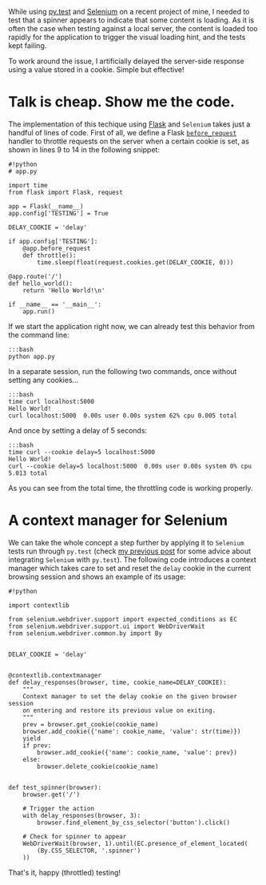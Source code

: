 <!-- 
.. title: Throttling requests using Flask and Selenium
.. slug: throttling-requests-using-flask-and-selenium
.. date: 05/12/2014 03:56:44 PM UTC
.. tags: selenium, Flask, testing, python
.. link: 
.. description: 
.. type: text
-->

While using [py.test](http://pytest.org/) and
[Selenium](http://docs.seleniumhq.org/) on a recent project of mine, I needed
to test that a spinner appears to indicate that some content is loading.
As it is often the case when testing against a local server, the content is
loaded too rapidly for the application to trigger the visual loading hint, and
the tests kept failing.

To work around the issue, I artificially delayed the server-side response using
a value stored in a cookie. Simple but effective!


Talk is cheap. Show me the code.
================================

The implementation of this techique using [Flask](http://flask.pocoo.org/) and
`Selenium` takes just a handful of lines of code.
First of all, we define a Flask
[`before_request`](http://flask.pocoo.org/docs/api/#flask.Flask.before_request)
handler to throttle requests on the server when a certain cookie is set, as
shown in lines 9 to 14 in the following snippet:

    #!python
    # app.py

    import time
    from flask import Flask, request

    app = Flask(__name__)
    app.config['TESTING'] = True

    DELAY_COOKIE = 'delay'

    if app.config['TESTING']:
        @app.before_request
        def throttle():
            time.sleep(float(request.cookies.get(DELAY_COOKIE, 0)))

    @app.route('/')
    def hello_world():
        return 'Hello World!\n'

    if __name__ == '__main__':
        app.run()

If we start the application right now, we can already test this behavior
from the command line:

    :::bash
    python app.py

In a separate session, run the following two commands, once without setting
any cookies...

    :::bash
    time curl localhost:5000
    Hello World!
    curl localhost:5000  0.00s user 0.00s system 62% cpu 0.005 total

And once by setting a delay of 5 seconds:

    :::bash
    time curl --cookie delay=5 localhost:5000
    Hello World!
    curl --cookie delay=5 localhost:5000  0.00s user 0.00s system 0% cpu 5.013 total

As you can see from the total time, the throttling code is working properly.


A context manager for Selenium
==============================

We can take the whole concept a step further by applying it to `Selenium` tests
run through `py.test` (check
[my previous post](/posts/combining-pytest-and-selenium.html) for some advice
about integrating `Selenium` with `py.test`).
The following code introduces a context manager which takes care to set and
reset the `delay` cookie in the current browsing session and shows
an example of its usage:

    #!python

    import contextlib

    from selenium.webdriver.support import expected_conditions as EC
    from selenium.webdriver.support.ui import WebDriverWait
    from selenium.webdriver.common.by import By


    DELAY_COOKIE = 'delay'


    @contextlib.contextmanager
    def delay_responses(browser, time, cookie_name=DELAY_COOKIE):
        """
        Context manager to set the delay cookie on the given browser session
        on entering and restore its previous value on exiting.
        """
        prev = browser.get_cookie(cookie_name)
        browser.add_cookie({'name': cookie_name, 'value': str(time)})
        yield
        if prev:
            browser.add_cookie({'name': cookie_name, 'value': prev})
        else:
            browser.delete_cookie(cookie_name)


    def test_spinner(browser):
        browser.get('/')

        # Trigger the action
        with delay_responses(browser, 3):
            browser.find_element_by_css_selector('button').click()

        # Check for spinner to appear
        WebDriverWait(browser, 1).until(EC.presence_of_element_located(
            (By.CSS_SELECTOR, '.spinner')
        ))

That's it, happy (throttled) testing!
